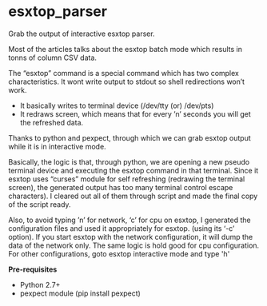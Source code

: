 # esxtop_parser
Grab the output of interactive esxtop parser.

Most of the articles talks about the esxtop batch mode which results in tonns of column CSV data.

The “esxtop” command is a special command which has two complex characteristics. 
It wont write output to stdout so  shell redirections won’t work. 
* It basically writes to terminal device (/dev/tty (or) /dev/pts)
* It redraws screen, which means that for every ’n’ seconds you will get the refreshed data. 

Thanks to python and pexpect, through which we can grab esxtop output while it is in interactive mode.

Basically, the logic is that, through python, we are opening a new pseudo terminal device and executing the esxtop command in that terminal.
Since it esxtop uses “curses” module for self refreshing (redrawing the terminal screen), the generated output has too many terminal control escape characters).
I cleared out all of them through script and made the final copy of the script ready. 

Also, to avoid typing ’n’ for network, ‘c’ for cpu on esxtop, I generated the configuration files and used it appropriately for esxtop. (using its ‘-c’ option).
If you start esxtop with the network configuration, it will dump the data of the network only. The same logic is hold good for cpu configuration. For other configurations, goto esxtop interactive mode and type 'h'

**Pre-requisites**
* Python 2.7+
* pexpect module (pip install pexpect)
